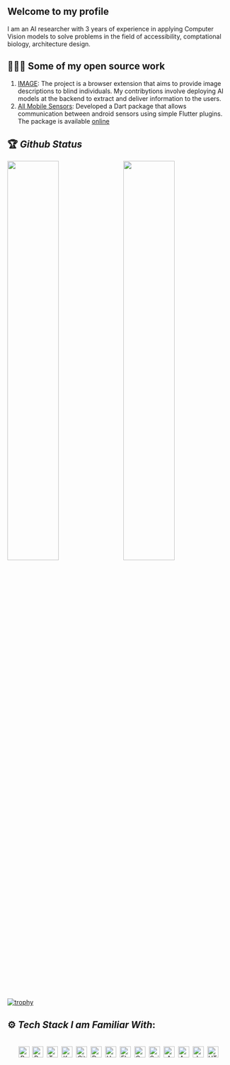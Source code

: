 ## Welcome to my profile
I am an AI researcher with 3 years of experience in applying Computer Vision models to solve problems in the field of accessibility, comptational biology, architecture design. 

## 🧑🏻‍💻 Some of my open source work
1. [IMAGE](https://github.com/Shared-Reality-Lab/IMAGE-server): The project is a browser extension that aims to provide image descriptions to blind individuals. My contribytions involve deploying AI models at the backend to extract and deliver information to the users.
2. [All Mobile Sensors](https://github.com/rohanakut/AndroidSensors): Developed a Dart package that allows communication between android sensors using simple Flutter plugins. The package is available [online](https://pub.dev/packages/all_mobile_sensors) 


## 🏆 *Github Status*

<img  src="https://github-readme-stats.vercel.app/api?username=rohanakut&show_icons=true&hide_border=true&theme=dark" width="48%" align="right" >
<img  src="https://github-readme-streak-stats.herokuapp.com/?user=rohanakut&theme=dark" width="48%" >

<br>


[![trophy](https://github-profile-trophy.vercel.app/?username=rohanakut&rank=S,AAA,AA,A,B&theme=juicyfresh&margin-w=15)](https://github.com/ryo-ma/github-profile-trophy)
<br>

## ⚙️ *Tech Stack I am Familiar With*:

<p align="center">
<br/>
<img alt="Python" src="https://img.shields.io/badge/Python-9cf?logo=python" height="25" />
<img alt="Pytorch" src="https://img.shields.io/badge/PyTorch-green?logo=pytorch"  height="25" style="margin:2px;"/>
<img alt="Tensorflow" src="https://img.shields.io/badge/Tensorflow-blueviolet?logo=tensorflow"  height="25" style="margin:2px;"/>
<img alt="Keras" src="https://img.shields.io/badge/Keras-yellowgreen?logo=keras"  height="25" style="margin:2px;"/>
<img alt="Git" src="https://img.shields.io/badge/Git-blueviolet?logo=git"   height="25" style="margin:2px;"/>
<img alt="Docker" src="https://img.shields.io/badge/Docker-white?logo=docker" height="25"style="margin:2px;"/>
<img alt="Unix" src="https://img.shields.io/badge/Unix-blueviolet?logo=linux"  height="25" style="margin:2px;"/>
<img alt="Flask" src="https://img.shields.io/badge/Flask-yellow?logo=flask"  height="25" style="margin:2px;"/>
<img alt="OpenCV" src="https://img.shields.io/badge/OpenCV-green?logo=opencv"  height="25" style="margin:2px;"/>
<img alt="Scikit" src="https://img.shields.io/badge/Scikit-white?logo=scikitlearn" height="25" style="margin:2px;"/>
<img alt="AWS" src="https://img.shields.io/badge/AWS-orange?logo=amazonaws" height="25" style="margin:2px;"/>
<img alt="Azure" src="https://img.shields.io/badge/Azure-ff69b4?logo=microsoftazure"  height="25" style="margin:2px;"/>
<img alt="JaveScript" src="https://img.shields.io/badge/JavaScript-yellow?logo=javascript" height="25" style="margin:2px;"/>
 <img alt="HTML" src="https://img.shields.io/badge/HTML-inactive?logo=html5" height="25" style="margin:2px;"/>

<!-- <img alt="HTML" src="https://img.shields.io/badge/AWS-orange?logo=amazonaws" style="margin:2px;"/> -->
 


 
<!--  <img alt="C" src="https://img.shields.io/badge/c%20-%2300599C.svg?&style=for-the-badge&logo=c&logoColor=white" style="margin:2px;"/>

<img alt="JavaScript" src="https://img.shields.io/badge/javascript%20-%23323330.svg?&style=for-the-badge&logo=javascript&logoColor=%23F7DF1E" style="margin:2px;"/>
<img alt="C++" src="https://img.shields.io/badge/c++%20-%2300599C.svg?&style=for-the-badge&logo=c%2B%2B&ogoColor=white" style="margin:2px;"/>
<img alt="React" src="https://img.shields.io/badge/react%20-%2320232a.svg?&style=for-the-badge&logo=react&logoColor=%2361DAFB" style="margin:2px;"/>
<img alt="NodeJS" src="https://img.shields.io/badge/node.js%20-%2343853D.svg?&style=for-the-badge&logo=node.js&logoColor=white" style="margin:2px;"/>
<img alt="Git" src="https://img.shields.io/badge/git%20-%23F05033.svg?&style=for-the-badge&logo=git&logoColor=white" style="margin:2px;"/>
<img alt="GitHub" src="https://img.shields.io/badge/github%20-%23121011.svg?&style=for-the-badge&logo=github&logoColor=white" style="margin:2px;"/>
<img alt="WordPress" src="https://img.shields.io/badge/WordPress%20-%23117AC9.svg?&style=for-the-badge&logo=WordPress&logoColor=white" style="margin:2px;"/>
<img alt="MongoDB" src ="https://img.shields.io/badge/MongoDB-%234ea94b.svg?&style=for-the-badge&logo=mongodb&logoColor=white" style="margin:2px;"/> -->
<br/>
</p> 
 


<!-- ![visitors](https://visitor-badge.laobi.icu/badge?page_id=rohanakut.rohanakut) -->

